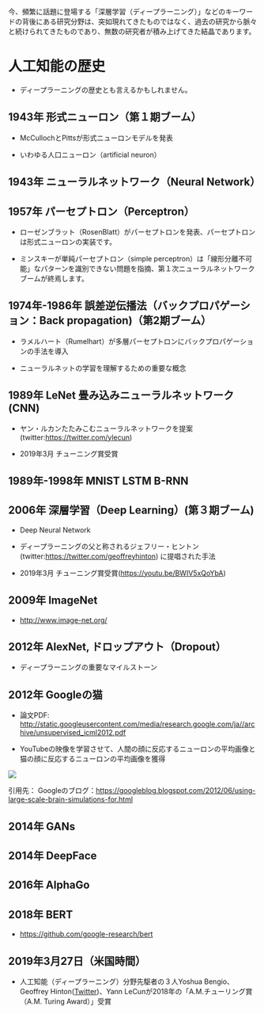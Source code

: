 今、頻繁に話題に登場する「深層学習（ディープラーニング）」などのキーワードの背後にある研究分野は、突如現れてきたものではなく、過去の研究から脈々と続けられてきたものであり、無数の研究者が積み上げてきた結晶であります。

# 人工知能の歴史

* ディープラーニングの歴史とも言えるかもしれません。

## 1943年 形式ニューロン（第１期ブーム）

* McCullochとPittsが形式ニューロンモデルを発表

* いわゆる人口ニューロン（artificial neuron）

## 1943年 ニューラルネットワーク（Neural Network）

## 1957年 パーセプトロン（Perceptron）

* ローゼンブラット（RosenBlatt）がパーセプトロンを発表、パーセプトロンは形式ニューロンの実装です。

* ミンスキーが単純パーセプトロン（simple perceptron）は「線形分離不可能」なパターンを識別できない問題を指摘、第１次ニューラルネットワークブームが終焉します。

## 1974年-1986年 誤差逆伝播法（バックプロパゲーション：Back propagation)（第2期ブーム）

* ラメルハート（Rumelhart）が多層パーセプトロンにバックプロパゲーションの手法を導入

* ニューラルネットの学習を理解するための重要な概念

## 1989年 LeNet 畳み込みニューラルネットワーク(CNN)

* ヤン・ルカンたたみこむニューラルネットワークを提案(twitter:https://twitter.com/ylecun)

* 2019年3月 チューニング賞受賞

## 1989年-1998年 MNIST LSTM B-RNN

## 2006年 深層学習（Deep Learning）(第３期ブーム)

* Deep Neural Network

* ディープラーニングの父と称されるジェフリー・ヒントン(twitter:https://twitter.com/geoffreyhinton) に提唱された手法

* 2019年3月 チューニング賞受賞(https://youtu.be/BWIV5xQoYbA)

## 2009年 ImageNet

* http://www.image-net.org/

## 2012年 AlexNet, ドロップアウト（Dropout）

* ディープラーニングの重要なマイルストーン

## 2012年 Googleの猫

* 論文PDF:　http://static.googleusercontent.com/media/research.google.com/ja//archive/unsupervised_icml2012.pdf

* YouTubeの映像を学習させて、人間の顔に反応するニューロンの平均画像と猫の顔に反応するニューロンの平均画像を獲得

<img src="https://1.bp.blogspot.com/-VENOsYD1uJc/T-nkLAiANtI/AAAAAAAAJWc/2KCTl3OsI18/s320/cat+detection.jpeg" withd="600">

引用先： Googleのブログ：https://googleblog.blogspot.com/2012/06/using-large-scale-brain-simulations-for.html

## 2014年 GANs

## 2014年 DeepFace

## 2016年 AlphaGo

## 2018年 BERT 

* https://github.com/google-research/bert

## 2019年3月27日（米国時間）

* 人工知能（ディープラーニング）分野先駆者の３人Yoshua Bengio、Geoffrey Hinton([Twitter](https://twitter.com/geoffreyhinton))、Yann LeCunが2018年の「A.M.チューリング賞（A.M. Turing Award）」受賞
